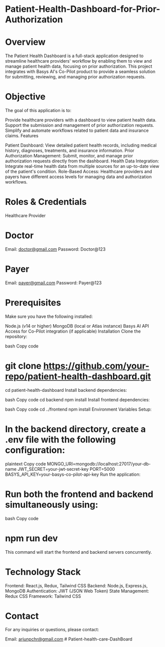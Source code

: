 # Patient-Health-Dashboard-for-Prior-Authorization

# Overview
The Patient Health Dashboard is a full-stack application designed to streamline healthcare providers' workflow by enabling them to view and manage patient health data, focusing on prior authorization. This project integrates with Basys AI's Co-Pilot product to provide a seamless solution for submitting, reviewing, and managing prior authorization requests.

# Objective
The goal of this application is to:

Provide healthcare providers with a dashboard to view patient health data.
Support the submission and management of prior authorization requests.
Simplify and automate workflows related to patient data and insurance claims.
Features

Patient Dashboard: View detailed patient health records, including medical history, diagnoses, treatments, and insurance information.
Prior Authorization Management: Submit, monitor, and manage prior authorization requests directly from the dashboard.
Health Data Integration: Integrate real-time health data from multiple sources for an up-to-date view of the patient's condition.
Role-Based Access: Healthcare providers and payers have different access levels for managing data and authorization workflows.

# Roles & Credentials

Healthcare Provider 
# Doctor
Email: doctor@gmail.com
Password: Doctor@123

# Payer

Email: payer@gmail.com
Password: Payer@123

# Prerequisites
Make sure you have the following installed:

Node.js (v14 or higher)
MongoDB (local or Atlas instance)
Basys AI API Access for Co-Pilot integration (if applicable)
Installation
Clone the repository:

bash
Copy code
# git clone https://github.com/your-repo/patient-health-dashboard.git
cd patient-health-dashboard
Install backend dependencies:

bash
Copy code
cd backend
npm install
Install frontend dependencies:

bash
Copy code
cd ../frontend
npm install
Environment Variables Setup:

# In the backend directory, create a .env file with the following configuration:

plaintext
Copy code
MONGO_URI=mongodb://localhost:27017/your-db-name
JWT_SECRET=your-jwt-secret-key
PORT=5000
BASYS_API_KEY=your-basys-co-pilot-api-key
Run the application:

# Run both the frontend and backend simultaneously using:
bash
Copy code
# npm run dev
This command will start the frontend and backend servers concurrently.


# Technology Stack
Frontend: React.js, Redux, Tailwind CSS
Backend: Node.js, Express.js, MongoDB
Authentication: JWT (JSON Web Token)
State Management: Redux
CSS Framework: Tailwind CSS

# Contact
For any inquiries or questions, please contact:

Email: arjunpchr@gmail.com
#   P a t i e n t - h e a l t h - c a r e - D a s h B o a r d  
 